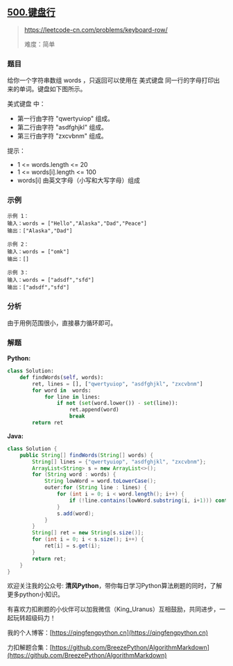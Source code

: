 ## [500.键盘行](https://leetcode-cn.com/problems/keyboard-row/)
> https://leetcode-cn.com/problems/keyboard-row/
> 
> 难度：简单

### 题目
给你一个字符串数组 words ，只返回可以使用在 美式键盘 同一行的字母打印出来的单词。键盘如下图所示。

美式键盘 中：
- 第一行由字符 "qwertyuiop" 组成。
- 第二行由字符 "asdfghjkl" 组成。
- 第三行由字符 "zxcvbnm" 组成。

提示：
- 1 <= words.length <= 20
- 1 <= words[i].length <= 100
- words[i] 由英文字母（小写和大写字母）组成

### 示例

```
示例 1：
输入：words = ["Hello","Alaska","Dad","Peace"]
输出：["Alaska","Dad"]

示例 2：
输入：words = ["omk"]
输出：[]

示例 3：
输入：words = ["adsdf","sfd"]
输出：["adsdf","sfd"]
```

### 分析
由于用例范围很小，直接暴力循环即可。


### 解题

**Python:**

```python
class Solution:
    def findWords(self, words):
        ret, lines = [], ["qwertyuiop", "asdfghjkl", "zxcvbnm"]
        for word in  words:
            for line in lines:
                if not (set(word.lower()) - set(line)):
                    ret.append(word)
                    break
        return ret
```

**Java:**

```java
class Solution {
    public String[] findWords(String[] words) {
        String[] lines = {"qwertyuiop", "asdfghjkl", "zxcvbnm"};
        ArrayList<String> s = new ArrayList<>();
        for (String word : words) {
            String lowWord = word.toLowerCase();
            outer:for (String line : lines) {
                for (int i = 0; i < word.length(); i++) {
                    if (!line.contains(lowWord.substring(i, i+1))) continue outer;
                }
                s.add(word);
            }
        }
        String[] ret = new String[s.size()];
        for (int i = 0; i < s.size(); i++) {
            ret[i] = s.get(i);
        }
        return ret;        
    }
}
```

欢迎关注我的公众号: **清风Python**，带你每日学习Python算法刷题的同时，了解更多python小知识。

有喜欢力扣刷题的小伙伴可以加我微信（King_Uranus）互相鼓励，共同进步，一起玩转超级码力！

我的个人博客：[https://qingfengpython.cn](https://qingfengpython.cn)

力扣解题合集：[https://github.com/BreezePython/AlgorithmMarkdown](https://github.com/BreezePython/AlgorithmMarkdown)